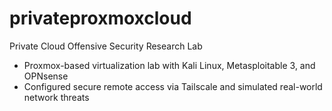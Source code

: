 # privateproxmoxcloud
Private Cloud Offensive Security Research Lab

- Proxmox-based virtualization lab with Kali Linux, Metasploitable 3, and OPNsense
- Configured secure remote access via Tailscale and simulated real-world network threats
